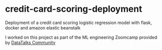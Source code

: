 # credit-card-scoring-deployment

Deployment of a credit card scoring logistic regression model with flask, docker and amazon elastic beanstalk

I worked on this project as part of the ML engineering Zoomcamp provided by [DataTalks Community](https://datatalks.club/)
